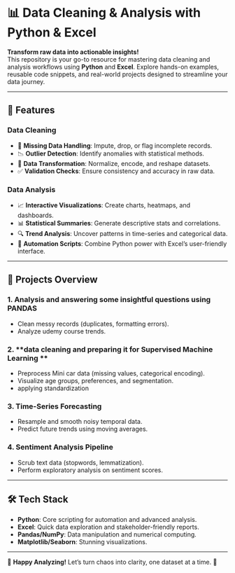 # 📊 Data Cleaning & Analysis with Python & Excel


**Transform raw data into actionable insights!**  
This repository is your go-to resource for mastering data cleaning and analysis workflows using **Python** and **Excel**. Explore hands-on examples, reusable code snippets, and real-world projects designed to streamline your data journey.

---

## 🚀 Features

### **Data Cleaning**
- 🧹 **Missing Data Handling**: Impute, drop, or flag incomplete records.
- 📉 **Outlier Detection**: Identify anomalies with statistical methods.
- 🔄 **Data Transformation**: Normalize, encode, and reshape datasets.
- ✅ **Validation Checks**: Ensure consistency and accuracy in raw data.

### **Data Analysis**
- 📈 **Interactive Visualizations**: Create charts, heatmaps, and dashboards.
- 📊 **Statistical Summaries**: Generate descriptive stats and correlations.
- 🔍 **Trend Analysis**: Uncover patterns in time-series and categorical data.
- 🤖 **Automation Scripts**: Combine Python power with Excel’s user-friendly interface.

---

## 🧩 Projects Overview

### 1. **Analysis and answering some insightful questions using PANDAS**
- Clean messy records (duplicates, formatting errors).
- Analyze udemy course trends.

### 2. **data cleaning and preparing it for Supervised Machine Learning **
- Preprocess Mini car data (missing values, categorical encoding).
- Visualize age groups, preferences, and segmentation.
- applying standardization

### 3. **Time-Series Forecasting**
- Resample and smooth noisy temporal data.
- Predict future trends using moving averages.

### 4. **Sentiment Analysis Pipeline**
- Scrub text data (stopwords, lemmatization).
- Perform exploratory analysis on sentiment scores.

---

## 🛠️ Tech Stack
- **Python**: Core scripting for automation and advanced analysis.
- **Excel**: Quick data exploration and stakeholder-friendly reports.
- **Pandas/NumPy**: Data manipulation and numerical computing.
- **Matplotlib/Seaborn**: Stunning visualizations.

---

🌟 **Happy Analyzing!** Let’s turn chaos into clarity, one dataset at a time. 🌟
